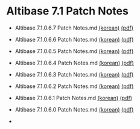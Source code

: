 

# Altibase 7.1 Patch Notes



- Altibase 7.1.0.6.7 Patch Notes.md [(korean)](https://github.com/ALTIBASE/Documents/blob/patchnotes/PatchNotes/Altibase_7.1/kor/Altibase_7_1_0_6_7_Patch_Notes.md) [(pdf)](https://github.com/ALTIBASE/Documents/blob/patchnotes/PatchNotes/Altibase_7.1/kor/pdf/Altibase_7_1_0_6_7_Patch_Notes.pdf)

- Altibase 7.1.0.6.6 Patch Notes.md [(korean)](https://github.com/ALTIBASE/Documents/blob/patchnotes/PatchNotes/Altibase_7.1/kor/Altibase_7_1_0_6_6_Patch_Notes.md) [(pdf)](https://github.com/ALTIBASE/Documents/blob/patchnotes/PatchNotes/Altibase_7.1/kor/pdf/Altibase_7_1_0_6_6_Patch_Notes.pdf)
- Altibase 7.1.0.6.5 Patch Notes.md [(korean)](https://github.com/ALTIBASE/Documents/blob/patchnotes/PatchNotes/Altibase_7.1/kor/Altibase_7_1_0_6_5_Patch_Notes.md) [(pdf)](https://github.com/ALTIBASE/Documents/blob/patchnotes/PatchNotes/Altibase_7.1/kor/pdf/Altibase_7_1_0_6_5_Patch_Notes.pdf)
- Altibase 7.1.0.6.4 Patch Notes.md [(korean)](https://github.com/ALTIBASE/Documents/blob/patchnotes/PatchNotes/Altibase_7.1/kor/Altibase_7_1_0_6_4_Patch_Notes.md) [(pdf)](https://github.com/ALTIBASE/Documents/blob/patchnotes/PatchNotes/Altibase_7.1/kor/pdf/Altibase_7_1_0_6_4_Patch_Notes.pdf)
- Altibase 7.1.0.6.3 Patch Notes.md [(korean)](https://github.com/ALTIBASE/Documents/blob/patchnotes/PatchNotes/Altibase_7.1/kor/Altibase_7_1_0_6_3_Patch_Notes.md) [(pdf)](https://github.com/ALTIBASE/Documents/blob/patchnotes/PatchNotes/Altibase_7.1/kor/pdf/Altibase_7_1_0_6_3_Patch_Notes.pdf)
- Altibase 7.1.0.6.2 Patch Notes.md [(korean)](https://github.com/ALTIBASE/Documents/blob/patchnotes/PatchNotes/Altibase_7.1/kor/Altibase_7_1_0_6_2_Patch_Notes.md) [(pdf)](https://github.com/ALTIBASE/Documents/blob/patchnotes/PatchNotes/Altibase_7.1/kor/pdf/Altibase_7_1_0_6_2_Patch_Notes.pdf)
- Altibase 7.1.0.6.1 Patch Notes.md [(korean)](https://github.com/ALTIBASE/Documents/blob/patchnotes/PatchNotes/Altibase_7.1/kor/Altibase_7_1_0_6_1_Patch_Notes.md) [(pdf)](https://github.com/ALTIBASE/Documents/blob/patchnotes/PatchNotes/Altibase_7.1/kor/pdf/Altibase_7_1_0_6_1_Patch_Notes.pdf)
- Altibase 7.1.0.6.0 Patch Notes.md [(korean)](https://github.com/ALTIBASE/Documents/blob/patchnotes/PatchNotes/Altibase_7.1/kor/Altibase_7_1_0_6_0_Patch_Notes.md) [(pdf)](https://github.com/ALTIBASE/Documents/blob/patchnotes/PatchNotes/Altibase_7.1/kor/pdf/Altibase_7_1_0_6_0_Patch_Notes.pdf)
- 


